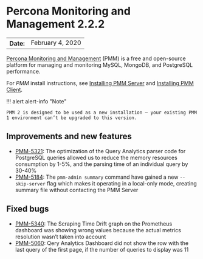 # Percona Monitoring and Management 2.2.2

<table class="docutils field-list" frame="void" rules="none">
  <colgroup>
    <col class="field-name">
    <col class="field-body">
  </colgroup>
  <tbody valign="top">
    <tr class="field-odd field">
      <th class="field-name">Date:</th>
      <td class="field-body">February 4, 2020</td>
    </tr>
  </tbody>
</table>

[Percona Monitoring and Management](../) (PMM) is a free and open-source platform for managing and monitoring MySQL, MongoDB, and PostgreSQL performance.

For *PMM* install instructions, see [Installing PMM Server](../setting-up/server/index.md) and [Installing PMM Client](../setting-up/client/index.md).

!!! alert alert-info "Note"

    PMM 2 is designed to be used as a new installation — your existing PMM 1 environment can’t be upgraded to this version.

## Improvements and new features
* [PMM-5321](https://jira.percona.com/browse/PMM-5321): The optimization of the Query Analytics parser code for PostgreSQL queries allowed us to reduce the memory resources consumption by 1-5%, and the parsing time of an individual query by 30-40%
* [PMM-5184](https://jira.percona.com/browse/PMM-5184): The `pmm-admin summary` command have gained a new `--skip-server` flag which makes it operating in a local-only mode, creating summary file without contacting the PMM Server

## Fixed bugs
* [PMM-5340](https://jira.percona.com/browse/PMM-5340): The Scraping Time Drift graph on the Prometheus dashboard was showing wrong values because the actual metrics resolution wasn’t taken into account
* [PMM-5060](https://jira.percona.com/browse/PMM-5060): Qery Analytics Dashboard did not show the row with the last query of the first page, if the number of queries to display was 11
